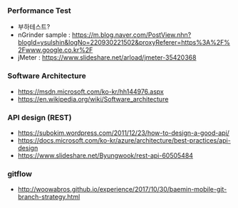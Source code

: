 ### Performance Test
- 부하테스트?
- nGrinder sample : https://m.blog.naver.com/PostView.nhn?blogId=ysulshin&logNo=220930221502&proxyReferer=https%3A%2F%2Fwww.google.co.kr%2F
- jMeter : https://www.slideshare.net/arload/jmeter-35420368

### Software Architecture
- https://msdn.microsoft.com/ko-kr/hh144976.aspx
- https://en.wikipedia.org/wiki/Software_architecture

### API design (REST)
- https://subokim.wordpress.com/2011/12/23/how-to-design-a-good-api/
- https://docs.microsoft.com/ko-kr/azure/architecture/best-practices/api-design
- https://www.slideshare.net/Byungwook/rest-api-60505484

### gitflow
- http://woowabros.github.io/experience/2017/10/30/baemin-mobile-git-branch-strategy.html 


